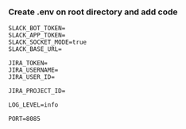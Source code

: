 ### Create .env on root directory and add code
```node
SLACK_BOT_TOKEN=
SLACK_APP_TOKEN=
SLACK_SOCKET_MODE=true
SLACK_BASE_URL=

JIRA_TOKEN=
JIRA_USERNAME=
JIRA_USER_ID=

JIRA_PROJECT_ID=

LOG_LEVEL=info

PORT=8085
```
